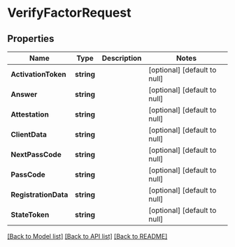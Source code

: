 # VerifyFactorRequest

## Properties
Name | Type | Description | Notes
------------ | ------------- | ------------- | -------------
**ActivationToken** | **string** |  | [optional] [default to null]
**Answer** | **string** |  | [optional] [default to null]
**Attestation** | **string** |  | [optional] [default to null]
**ClientData** | **string** |  | [optional] [default to null]
**NextPassCode** | **string** |  | [optional] [default to null]
**PassCode** | **string** |  | [optional] [default to null]
**RegistrationData** | **string** |  | [optional] [default to null]
**StateToken** | **string** |  | [optional] [default to null]

[[Back to Model list]](../README.md#documentation-for-models) [[Back to API list]](../README.md#documentation-for-api-endpoints) [[Back to README]](../README.md)

